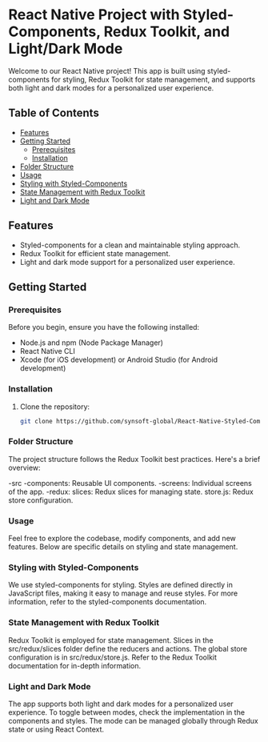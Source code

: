 # React Native Project with Styled-Components, Redux Toolkit, and Light/Dark Mode

Welcome to our React Native project! This app is built using styled-components for styling, Redux Toolkit for state management, and supports both light and dark modes for a personalized user experience.

## Table of Contents

- [Features](#features)
- [Getting Started](#getting-started)
  - [Prerequisites](#prerequisites)
  - [Installation](#installation)
- [Folder Structure](#folder-structure)
- [Usage](#usage)
- [Styling with Styled-Components](#styling-with-styled-components)
- [State Management with Redux Toolkit](#state-management-with-redux-toolkit)
- [Light and Dark Mode](#light-and-dark-mode)

## Features

- Styled-components for a clean and maintainable styling approach.
- Redux Toolkit for efficient state management.
- Light and dark mode support for a personalized user experience.

## Getting Started

### Prerequisites

Before you begin, ensure you have the following installed:

- Node.js and npm (Node Package Manager)
- React Native CLI
- Xcode (for iOS development) or Android Studio (for Android development)

### Installation

1. Clone the repository:

   ```bash
   git clone https://github.com/synsoft-global/React-Native-Styled-Component.git


### Folder Structure
The project structure follows the Redux Toolkit best practices. Here's a brief overview:

-src
   -components: Reusable UI components.
   -screens: Individual screens of the app.
   -redux: 
      slices: Redux slices for managing state.
      store.js: Redux store configuration.

### Usage
Feel free to explore the codebase, modify components, and add new features. Below are specific details on styling and state management.

### Styling with Styled-Components
We use styled-components for styling. Styles are defined directly in JavaScript files, making it easy to manage and reuse styles. For more information, refer to the styled-components documentation.

### State Management with Redux Toolkit
Redux Toolkit is employed for state management. Slices in the src/redux/slices folder define the reducers and actions. The global store configuration is in src/redux/store.js. Refer to the Redux Toolkit documentation for in-depth information.

### Light and Dark Mode
The app supports both light and dark modes for a personalized user experience. To toggle between modes, check the implementation in the components and styles. The mode can be managed globally through Redux state or using React Context.